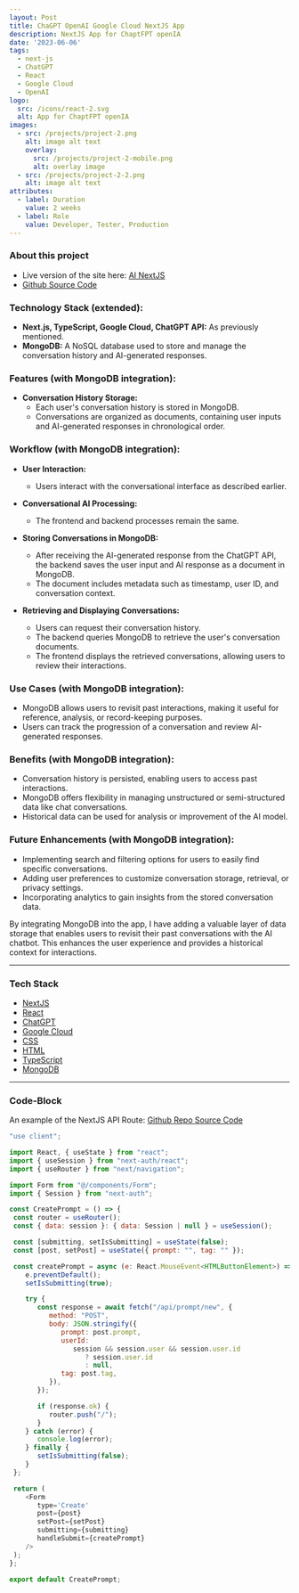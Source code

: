```yaml
---
layout: Post
title: ChaGPT OpenAI Google Cloud NextJS App
description: NextJS App for ChaptFPT openIA
date: '2023-06-06'
tags:
  - next-js
  - ChatGPT
  - React
  - Google Cloud
  - OpenAI
logo:
  src: /icons/react-2.svg
  alt: App for ChaptFPT openIA
images:
  - src: /projects/project-2.png
    alt: image alt text
    overlay:
      src: /projects/project-2-mobile.png
      alt: overlay image
  - src: /projects/project-2-2.png
    alt: image alt text
attributes:
  - label: Duration
    value: 2 weeks
  - label: Role
    value: Developer, Tester, Production
---
```




### About this project

- Live version of the site here: [AI NextJS](https://nextai.nelles.io/)
- [Github Source Code](https://github.com/mdnelles/AI_nextjs)

### Technology Stack (extended):

- **Next.js, TypeScript, Google Cloud, ChatGPT API:** As previously mentioned.
- **MongoDB:** A NoSQL database used to store and manage the conversation history and AI-generated responses.

### Features (with MongoDB integration):

- **Conversation History Storage:**
    - Each user's conversation history is stored in MongoDB.
    - Conversations are organized as documents, containing user inputs and AI-generated responses in chronological order.

### Workflow (with MongoDB integration):

- **User Interaction:**
    - Users interact with the conversational interface as described earlier.

- **Conversational AI Processing:**
    - The frontend and backend processes remain the same.

- **Storing Conversations in MongoDB:**
    - After receiving the AI-generated response from the ChatGPT API, the backend saves the user input and AI response as a document in MongoDB.
    - The document includes metadata such as timestamp, user ID, and conversation context.

- **Retrieving and Displaying Conversations:**
    - Users can request their conversation history.
    - The backend queries MongoDB to retrieve the user's conversation documents.
    - The frontend displays the retrieved conversations, allowing users to review their interactions.

### Use Cases (with MongoDB integration):

- MongoDB allows users to revisit past interactions, making it useful for reference, analysis, or record-keeping purposes.
- Users can track the progression of a conversation and review AI-generated responses.

### Benefits (with MongoDB integration):

- Conversation history is persisted, enabling users to access past interactions.
- MongoDB offers flexibility in managing unstructured or semi-structured data like chat conversations.
- Historical data can be used for analysis or improvement of the AI model.

### Future Enhancements (with MongoDB integration):

- Implementing search and filtering options for users to easily find specific conversations.
- Adding user preferences to customize conversation storage, retrieval, or privacy settings.
- Incorporating analytics to gain insights from the stored conversation data.

By integrating MongoDB into the app, I have adding a valuable layer of data storage that enables users to revisit their past conversations with the AI chatbot. This enhances the user experience and provides a historical context for interactions.

---

### Tech Stack

 - [NextJS](https://nextjs.org/)
 - [React](https://reactjs.org/)
 - [ChatGPT](https://openai.com/blog/openai-api/)
 - [Google Cloud](https://cloud.google.com/)
 - [CSS](https://developer.mozilla.org/en-US/docs/Web/CSS)
 - [HTML](https://developer.mozilla.org/en-US/docs/Web/HTML)
 - [TypeScript](https://www.typescriptlang.org/)
 - [MongoDB](https://www.mongodb.com/)




---

### Code-Block

An example of the NextJS API Route:
[Github Repo Source Code](https://github.com/mdnelles/AI_nextjs/)



  ```js  {21-36} showLineNumbers
  "use client";

import React, { useState } from "react";
import { useSession } from "next-auth/react";
import { useRouter } from "next/navigation";

import Form from "@/components/Form";
import { Session } from "next-auth";

const CreatePrompt = () => {
   const router = useRouter();
   const { data: session }: { data: Session | null } = useSession();

   const [submitting, setIsSubmitting] = useState(false);
   const [post, setPost] = useState({ prompt: "", tag: "" });

   const createPrompt = async (e: React.MouseEvent<HTMLButtonElement>) => {
      e.preventDefault();
      setIsSubmitting(true);

      try {
         const response = await fetch("/api/prompt/new", {
            method: "POST",
            body: JSON.stringify({
               prompt: post.prompt,
               userId:
                  session && session.user && session.user.id
                     ? session.user.id
                     : null,
               tag: post.tag,
            }),
         });

         if (response.ok) {
            router.push("/");
         }
      } catch (error) {
         console.log(error);
      } finally {
         setIsSubmitting(false);
      }
   };

   return (
      <Form
         type='Create'
         post={post}
         setPost={setPost}
         submitting={submitting}
         handleSubmit={createPrompt}
      />
   );
};

export default CreatePrompt;
  ```



